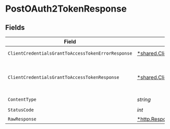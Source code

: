 # PostOAuth2TokenResponse


## Fields

| Field                                                                                                                               | Type                                                                                                                                | Required                                                                                                                            | Description                                                                                                                         |
| ----------------------------------------------------------------------------------------------------------------------------------- | ----------------------------------------------------------------------------------------------------------------------------------- | ----------------------------------------------------------------------------------------------------------------------------------- | ----------------------------------------------------------------------------------------------------------------------------------- |
| `ClientCredentialsGrantToAccessTokenErrorResponse`                                                                                  | [*shared.ClientCredentialsGrantToAccessTokenErrorResponse](../../models/shared/clientcredentialsgranttoaccesstokenerrorresponse.md) | :heavy_minus_sign:                                                                                                                  | Failure create token                                                                                                                |
| `ClientCredentialsGrantToAccessTokenResponse`                                                                                       | [*shared.ClientCredentialsGrantToAccessTokenResponse](../../models/shared/clientcredentialsgranttoaccesstokenresponse.md)           | :heavy_minus_sign:                                                                                                                  | Successfully exchanged the code to create a token                                                                                   |
| `ContentType`                                                                                                                       | *string*                                                                                                                            | :heavy_check_mark:                                                                                                                  | N/A                                                                                                                                 |
| `StatusCode`                                                                                                                        | *int*                                                                                                                               | :heavy_check_mark:                                                                                                                  | N/A                                                                                                                                 |
| `RawResponse`                                                                                                                       | [*http.Response](https://pkg.go.dev/net/http#Response)                                                                              | :heavy_minus_sign:                                                                                                                  | N/A                                                                                                                                 |
